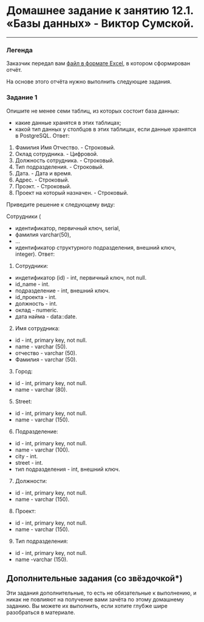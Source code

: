 # Домашнее задание к занятию 12.1. «Базы данных» - Виктор Сумской.

---
### Легенда

Заказчик передал вам [файл в формате Excel](https://github.com/netology-code/sdb-homeworks/blob/main/resources/hw-12-1.xlsx), в котором сформирован отчёт. 

На основе этого отчёта нужно выполнить следующие задания.

### Задание 1

Опишите не менее семи таблиц, из которых состоит база данных:

- какие данные хранятся в этих таблицах;
- какой тип данных у столбцов в этих таблицах, если данные хранятся в PostgreSQL.
Ответ:
1. Фамилия Имя Отчество. - Строковый.
2. Оклад сотрудника. - Цифровой.
3. Должность сотрудника. - Строковый.
4. Тип подразделения. - Строковый.
5. Дата. - Дата и время.
6. Адрес. - Строковый.
7. Проэкт. - Строковый.
8. Проект на который назначен. - Строковый.

Приведите решение к следующему виду:

Сотрудники (

- идентификатор, первичный ключ, serial,
- фамилия varchar(50),
- ...
- идентификатор структурного подразделения, внешний ключ, integer).
Ответ:

1. Сотрудники:
- индетификатор (id) - int, первичный ключ, not null.
- id_name - int.
- подразделение - int, внешний ключ.
- id_проекта - int.
- должность - int.
- оклад - numeric.
- дата найма - data::date.

2. Имя сотрудника:
- id - int, primary key, not null.
- name - varchar (50).
- отчество - varchar (50).
- Фамилия - varchar (50).

3. Город:
- id - int, primary key, not null.
- name - varchar (80).

5. Street:
- id - int, primary key, not null.
- name - varchar (150).

6. Подразделение:
- id - int, primary key, not null.
- name - varchar (100).
- city - int.
- street - int.
- тип подразделения - int, внешний ключ.

7. Должности:
- id - int, primary key, not null.
- name - varchar (150).

8. Проект:
- id - int, primary key, not null.
- name - varchar (150).

9. Тип подразделения:
- id - int, primary key, not null.
- name -varchar (150).

## Дополнительные задания (со звёздочкой*)
Эти задания дополнительные, то есть не обязательные к выполнению, и никак не повлияют на получение вами зачёта по этому домашнему заданию. Вы можете их выполнить, если хотите глубже шире разобраться в материале.
